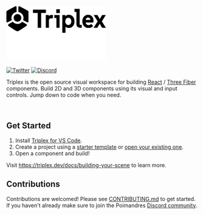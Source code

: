 <img aria-label="Triplex" src="https://github.com/pmndrs/triplex/blob/main/logo-dark.svg#gh-light-mode-only" height="70" />

<img aria-label="Triplex" src="https://github.com/pmndrs/triplex/blob/main/logo-light.svg#gh-dark-mode-only" height="70" />

[![Twitter](https://img.shields.io/twitter/follow/pmndrs?label=%40pmndrs&style=flat&colorA=000000&colorB=000000&logo=twitter&logoColor=000000)](https://twitter.com/pmndrs) [![Discord](https://img.shields.io/discord/740090768164651008?style=flat&colorA=000000&colorB=000000&label=discord&logo=discord&logoColor=000000)](https://discord.gg/ZZjjNvJ)

Triplex is the open source visual workspace for building [React](https://react.dev/) / [Three Fiber](https://r3f.docs.pmnd.rs/) components. Build 2D and 3D components using its visual and input controls. Jump down to code when you need.

[<img alt="" height="300" src="https://github.com/pmndrs/triplex/blob/main/hero-preview.gif" />](https://www.youtube.com/watch?v=XEvvJ5Siff8)

## Get Started

1. Install [Triplex for VS Code](https://marketplace.visualstudio.com/items?itemName=trytriplex.triplex-vsce).
1. Create a project using a [starter template](https://triplex.dev/docs/get-started/starting-a-project/create-from-template) or [open your existing one](https://triplex.dev/docs/get-started/starting-a-project/pre-existing-project).
1. Open a component and build!

Visit https://triplex.dev/docs/building-your-scene to learn more.

## Contributions

Contributions are welcomed! Please see [CONTRIBUTING.md](./CONTRIBUTING.md) to get started. If you haven't already make sure to join the Poimandres [Discord community](https://discord.gg/SUHCwfEk).
